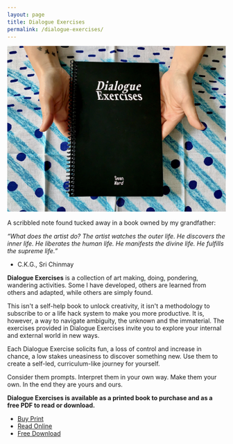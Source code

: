 ```yaml
---
layout: page
title: Dialogue Exercises
permalink: /dialogue-exercises/
---
```

![](/images/Dialogue-Exercises-12.jpg)

A scribbled note found tucked away in a book owned by my grandfather:

*“What does the artist do? The artist watches the outer life. He discovers the inner life. He liberates the human life. He manifests the divine life. He fulfills the supreme life.”* 
- C.K.G., Sri Chinmay

**Dialogue Exercises** is a collection of art making, doing, pondering, wandering activities. Some I have developed, others are learned from others and adapted, while others are simply found.

This isn't a self-help book to unlock creativity, it isn't a methodology to subscribe to or a life hack system to make you more productive.
It is, however, a way to navigate ambiguity, the unknown and the immaterial. The exercises provided in Dialogue Exercises invite you to explore your internal and external world in new ways.

Each Dialogue Exercise solicits fun, a loss of control and increase in chance, a low stakes uneasiness to discover something new. Use them to create a self-led, curriculum-like journey for yourself.

Consider them prompts. Interpret them in your own way. Make them your own. In the end they are yours and ours.

**Dialogue Exercises is available as a printed book to purchase and as a free PDF to read or download.**

- [Buy Print](https://www.lulu.com/en/us/shop/sean-ward/dialogue-exercises/paperback/product-g9m5ke.html?page=1&pageSize=4)
- [Read Online](https://issuu.com/kumajelly/docs/book_seanward_v2-6x9-final-forprint)
- [Free Download](/documents/DialogueExercises-bySeanWard.pdf)